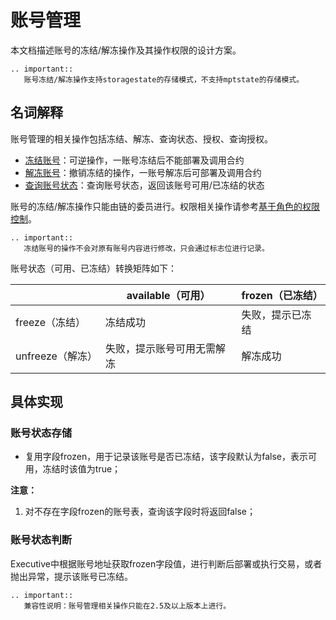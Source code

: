 # 账号管理

本文档描述账号的冻结/解冻操作及其操作权限的设计方案。

```eval_rst
.. important::
   账号冻结/解冻操作支持storagestate的存储模式，不支持mptstate的存储模式。
```

## 名词解释

账号管理的相关操作包括冻结、解冻、查询状态、授权、查询授权。

- [冻结账号](../../manual/console.html#freezeaccount)：可逆操作，一账号冻结后不能部署及调用合约
- [解冻账号](../../manual/console.html#unfreezeaccount)：撤销冻结的操作，一账号解冻后可部署及调用合约
- [查询账号状态](../../manual/console.html#getaccountstatus)：查询账号状态，返回该账号可用/已冻结的状态

账号的冻结/解冻操作只能由链的委员进行。权限相关操作请参考[基于角色的权限控制](../security_control/chain_governance.md)。

```eval_rst
.. important::
   冻结账号的操作不会对原有账号内容进行修改，只会通过标志位进行记录。
```

账号状态（可用、已冻结）转换矩阵如下：

|                  | available（可用）          | frozen（已冻结） |
| ---------------- | -------------------------- | ---------------- |
| freeze（冻结）   | 冻结成功                   | 失败，提示已冻结 |
| unfreeze（解冻） | 失败，提示账号可用无需解冻 | 解冻成功         |

## 具体实现

### 账号状态存储

- 复用字段frozen，用于记录该账号是否已冻结，该字段默认为false，表示可用，冻结时该值为true；

**注意：**

1. 对不存在字段frozen的账号表，查询该字段时将返回false；

### 账号状态判断

Executive中根据账号地址获取frozen字段值，进行判断后部署或执行交易，或者抛出异常，提示该账号已冻结。

```eval_rst
.. important::
   兼容性说明：账号管理相关操作只能在2.5及以上版本上进行。
```
